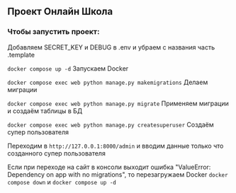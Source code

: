 ## Проект Онлайн Школа

### Чтобы запустить проект:

Добавляем SECRET_KEY и DEBUG в .env и убраем с названия часть .template

`docker compose up -d` Запускаем Docker

`docker compose exec web python manage.py makemigrations` Делаем миграции

`docker compose exec web python manage.py migrate` Применяем миграции и создаём таблицы в БД

`docker compose exec web python manage.py createsuperuser` Создаём супер пользователя

Переходим в `http://127.0.0.1:8000/admin` и вводим данные только что созданного супер пользователя

Если при переходе на сайт в консоли выходит ошибка "ValueError: Dependency on app with no migrations", то перезагружаем Docker `docker compose down` и `docker compose up -d`
